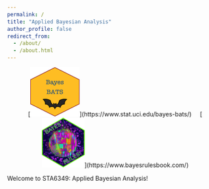 ```yaml
---
permalink: /
title: "Applied Bayesian Analysis"
author_profile: false
redirect_from: 
  - /about/
  - /about.html
---
```


<center>
[<img src="https://raw.githubusercontent.com/samanthaseals/STA6349/refs/heads/main/images/bayes-bats-hex.png" height="115">](https://www.stat.uci.edu/bayes-bats/) &nbsp; &nbsp; [<img src="https://raw.githubusercontent.com/samanthaseals/STA6349/refs/heads/main/images/bayes-rules-hex.png?raw=true" width="100">](https://www.bayesrulesbook.com/)
</center>

Welcome to STA6349: Applied Bayesian Analysis!


